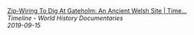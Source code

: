 <!--2024-07-21 00:18:13-->
<div class="yb">
  <a class="nodecor" href="/posts.html?istoriya/zip-wiring_to_dig_at_gateholm_an_ancient_welsh_site_time_team_timeline">
    <img class="preview" data-videoid="D7FsP3vP218" src="https://i.ytimg.com/vi/D7FsP3vP218/hqdefault.jpg" align="middle" alt="">
  </a>
  <div class="inlbl text">
    <a class="nodecor" href="/posts.html?istoriya/zip-wiring_to_dig_at_gateholm_an_ancient_welsh_site_time_team_timeline">Zip-Wiring To Dig At Gateholm: An Ancient Welsh Site | Time...</a><br>
    <i class="smaller2">Timeline - World History Documentaries</i><br>
    <i class="smaller3">2019-09-15</i>
  </div>
</div>
